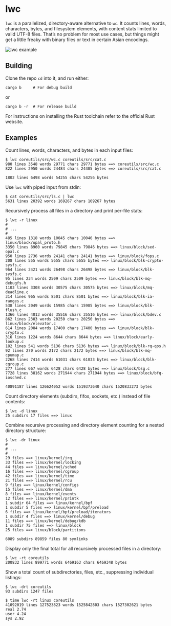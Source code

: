 # lwc

`lwc` is a parallelized, directory-aware alternative to `wc`. It counts lines,
words, characters, bytes, and filesystem elements, with content stats limited to
valid UTF-8 files. That’s no problem for most use cases, but things might get a
little freaky with binary files or text in certain Asian encodings.

![lwc example](https://github.com/psczlek/lwc/img/lwc.png)

## Building

Clone the repo `cd` into it, and run either:

```
cargo b     # For debug build
```

or

```
cargo b -r  # For release build
```

For instructions on installing the Rust toolchain refer to the official Rust website.

## Examples

Count lines, words, characters, and bytes in each input files:

```
$ lwc coreutils/src/wc.c coreutils/src/cat.c
980 lines 3548 words 29771 chars 29771 bytes ==> coreutils/src/wc.c
822 lines 2950 words 24484 chars 24485 bytes ==> coreutils/src/cat.c

1802 lines 6498 words 54255 chars 54256 bytes
```

Use `lwc` with piped input from stdin:

```
$ cat coreutils/src/ls.c | lwc
5631 lines 20392 words 169267 chars 169267 bytes
```

Recursively process all files in a directory and print per-file stats:

```
$ lwc -r linux
#
# ...
#
485 lines 1318 words 10045 chars 10046 bytes ==> linux/block/opal_proto.h
3350 lines 8960 words 79845 chars 79846 bytes ==> linux/block/sed-opal.c
950 lines 2736 words 24141 chars 24141 bytes ==> linux/block/fops.c
208 lines 555 words 5655 chars 5655 bytes ==> linux/block/blk-crypto-sysfs.c
964 lines 2421 words 26498 chars 26498 bytes ==> linux/block/blk-sysfs.c
95 lines 234 words 2509 chars 2509 bytes ==> linux/block/blk-mq-debugfs.h
1103 lines 3308 words 30575 chars 30575 bytes ==> linux/block/mq-deadline.c
314 lines 965 words 8501 chars 8501 bytes ==> linux/block/blk-ia-ranges.c
538 lines 2049 words 15985 chars 15985 bytes ==> linux/block/blk-flush.c
1366 lines 4013 words 35516 chars 35516 bytes ==> linux/block/bdev.c
862 lines 2303 words 20250 chars 20250 bytes ==> linux/block/elevator.c
614 lines 2084 words 17400 chars 17400 bytes ==> linux/block/blk-crypto.c
316 lines 1224 words 8644 chars 8644 bytes ==> linux/block/early-lookup.c
182 lines 541 words 5136 chars 5136 bytes ==> linux/block/blk-rq-qos.h
92 lines 270 words 2172 chars 2172 bytes ==> linux/block/blk-mq-cpumap.c
2268 lines 7414 words 61031 chars 61033 bytes ==> linux/block/blk-cgroup.c
277 lines 667 words 6428 chars 6428 bytes ==> linux/block/bsg.c
7728 lines 38162 words 271944 chars 271944 bytes ==> linux/block/bfq-iosched.c

40891187 lines 126624052 words 1519373640 chars 1520833273 bytes
```

Count directory elements (subdirs, fifos, sockets, etc.) instead of file contents:

```
$ lwc -d linux
25 subdirs 17 files ==> linux
```

Combine recursive processing and directory element counting for a nested directory
structure:

```
$ lwc -dr linux
#
# ...
#
29 files ==> linux/kernel/irq
33 files ==> linux/kernel/locking
44 files ==> linux/kernel/sched
16 files ==> linux/kernel/cgroup
42 files ==> linux/kernel/time
21 files ==> linux/kernel/rcu
9 files ==> linux/kernel/configs
15 files ==> linux/kernel/dma
8 files ==> linux/kernel/events
12 files ==> linux/kernel/printk
1 subdir 64 files ==> linux/kernel/bpf
1 subdir 5 files ==> linux/kernel/bpf/preload
6 files ==> linux/kernel/bpf/preload/iterators
1 subdir 4 files ==> linux/kernel/debug
11 files ==> linux/kernel/debug/kdb
1 subdir 75 files ==> linux/block
25 files ==> linux/block/partitions

6089 subdirs 89859 files 80 symlinks
```

Display only the final total for all recursively processed files in a directory:

```
$ lwc -rt coreutils
200832 lines 899771 words 6469163 chars 6469348 bytes
```

Show a total count of subdirectories, files, etc., suppressing individual listings:

```
$ lwc -drt coreutils
93 subdirs 1247 files
```

```
$ time lwc -rt linux coreutils
41092019 lines 127523823 words 1525842803 chars 1527302621 bytes
real 2.74
user 4.24
sys 2.92
```
